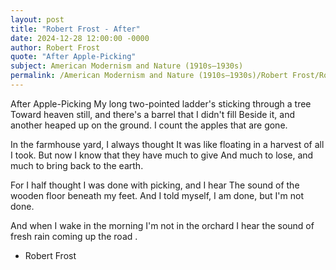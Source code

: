 ```yaml
---
layout: post
title: "Robert Frost - After"
date: 2024-12-28 12:00:00 -0000
author: Robert Frost
quote: "After Apple-Picking"
subject: American Modernism and Nature (1910s–1930s)
permalink: /American Modernism and Nature (1910s–1930s)/Robert Frost/Robert Frost - After
---
```


After Apple-Picking
My long two-pointed ladder's sticking through a tree
Toward heaven still, and there's a barrel that I didn't fill
Beside it, and another heaped up on the ground.
I count the apples that are gone.

In the farmhouse yard, I always thought
It was like floating in a harvest of all I took.
But now I know that they have much to give
And much to lose, and much to bring back to the earth.

For I half thought I was done with picking, and I hear
The sound of the wooden floor beneath my feet.
And I told myself, I am done, but I'm not done.

And when I wake in the morning I'm not in the orchard
I hear the sound of fresh rain coming up the road .

- Robert Frost
